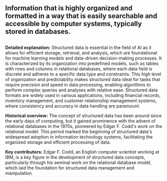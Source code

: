 ## Information that is highly organized and formatted in a way that is easily searchable and accessible by computer systems, typically stored in databases.
##

**Detailed explanation:** Structured data is essential in the field of AI as it allows for efficient storage, retrieval, and analysis, which are foundational for machine learning models and data-driven decision-making processes. It is characterized by its organization into predefined models, such as tables with rows and columns in relational databases, where each data field is discrete and adheres to a specific data type and constraints. This high level of organization and predictability makes structured data ideal for tasks that require precision and speed in data processing, enabling algorithms to perform complex queries and analyses with relative ease. Structured data formats are widely used in various applications, including financial records, inventory management, and customer relationship management systems, where consistency and accuracy in data handling are paramount.

**Historical overview:** The concept of structured data has been around since the early days of computing, but it gained prominence with the advent of relational databases in the 1970s, pioneered by Edgar F. Codd's work on the relational model. This period marked the beginning of structured data's widespread adoption in information technology systems, facilitating the organized storage and efficient processing of data.

**Key contributors:** Edgar F. Codd, an English computer scientist working at IBM, is a key figure in the development of structured data concepts, particularly through his seminal work on the relational database model, which laid the foundation for structured data management and manipulation.